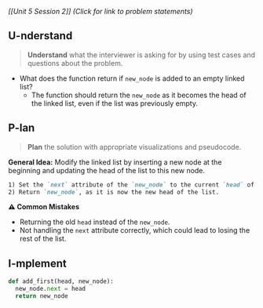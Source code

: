*[[Unit 5 Session 2]] (Click for link to problem statements)*

## U-nderstand
 
> **Understand** what the interviewer is asking for by using test cases and questions about the problem.

- What does the function return if `new_node` is added to an empty linked list?
  - The function should return the `new_node` as it becomes the head of the linked list, even if the list was previously empty.

## P-lan

> **Plan** the solution with appropriate visualizations and pseudocode.

**General Idea:** Modify the linked list by inserting a new node at the beginning and updating the head of the list to this new node.

```markdown
1) Set the `next` attribute of the `new_node` to the current `head` of the linked list.
2) Return `new_node`, as it is now the new head of the list.
```

**⚠️ Common Mistakes**

- Returning the old `head` instead of the `new_node`.
- Not handling the `next` attribute correctly, which could lead to losing the rest of the list.

## I-mplement

```python
def add_first(head, new_node):
  new_node.next = head
  return new_node 
```